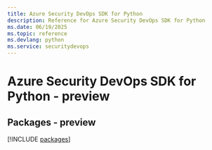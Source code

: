 ```yaml
---
title: Azure Security DevOps SDK for Python
description: Reference for Azure Security DevOps SDK for Python
ms.date: 06/19/2025
ms.topic: reference
ms.devlang: python
ms.service: securitydevops
---
```

# Azure Security DevOps SDK for Python - preview
## Packages - preview
[!INCLUDE [packages](security-devops-index.md)]